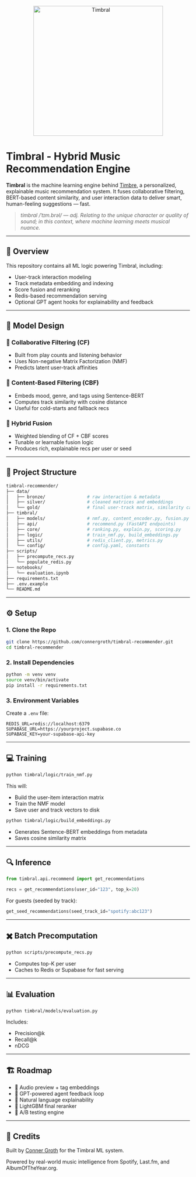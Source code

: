 <p align="center">
  <img src="https://github.com/user-attachments/assets/41799144-166f-4f51-989f-a461f1732760" alt="Timbral" width="355"/>
</p>

# Timbral - Hybrid Music Recommendation Engine

**Timbral** is the machine learning engine behind [Timbre](https://github.com/connergroth/timbre), a personalized, explainable music recommendation system. It fuses collaborative filtering, BERT-based content similarity, and user interaction data to deliver smart, human-feeling suggestions — fast.

> _timbral /ˈtɪm.brəl/ — adj.
> Relating to the unique character or quality of sound; in this context, where machine learning meets musical nuance._

---

## 🤖 Overview

This repository contains all ML logic powering Timbral, including:

- User-track interaction modeling
- Track metadata embedding and indexing
- Score fusion and reranking
- Redis-based recommendation serving
- Optional GPT agent hooks for explainability and feedback

---

## 🧠 Model Design

### 🔸 Collaborative Filtering (CF)

- Built from play counts and listening behavior
- Uses Non-negative Matrix Factorization (NMF)
- Predicts latent user-track affinities

### 🔹 Content-Based Filtering (CBF)

- Embeds mood, genre, and tags using Sentence-BERT
- Computes track similarity with cosine distance
- Useful for cold-starts and fallback recs

### 🔶 Hybrid Fusion

- Weighted blending of CF + CBF scores
- Tunable or learnable fusion logic
- Produces rich, explainable recs per user or seed

---

## 📂 Project Structure

```bash
timbral-recommender/
├── data/
│   ├── bronze/                # raw interaction & metadata
│   ├── silver/                # cleaned matrices and embeddings
│   └── gold/                  # final user-track matrix, similarity cache
├── timbral/
│   ├── models/                # nmf.py, content_encoder.py, fusion.py
│   ├── api/                   # recommend.py (FastAPI endpoints)
│   ├── core/                  # ranking.py, explain.py, scoring.py
│   ├── logic/                 # train_nmf.py, build_embeddings.py
│   ├── utils/                 # redis_client.py, metrics.py
│   └── config/                # config.yaml, constants
├── scripts/
│   ├── precompute_recs.py
│   └── populate_redis.py
├── notebooks/
│   └── evaluation.ipynb
├── requirements.txt
├── .env.example
└── README.md
```

---

## ⚙️ Setup

### 1. Clone the Repo

```bash
git clone https://github.com/connergroth/timbral-recommender.git
cd timbral-recommender
```

### 2. Install Dependencies

```bash
python -m venv venv
source venv/bin/activate
pip install -r requirements.txt
```

### 3. Environment Variables

Create a `.env` file:

```env
REDIS_URL=redis://localhost:6379
SUPABASE_URL=https://yourproject.supabase.co
SUPABASE_KEY=your-supabase-api-key
```

---

## 💻 Training

```bash
python timbral/logic/train_nmf.py
```

This will:

- Build the user-item interaction matrix
- Train the NMF model
- Save user and track vectors to disk

```bash
python timbral/logic/build_embeddings.py
```

- Generates Sentence-BERT embeddings from metadata
- Saves cosine similarity matrix

---

## 🔍 Inference

```python
from timbral.api.recommend import get_recommendations

recs = get_recommendations(user_id="123", top_k=20)
```

For guests (seeded by track):

```python
get_seed_recommendations(seed_track_id="spotify:abc123")
```

---

## ✖️ Batch Precomputation

```bash
python scripts/precompute_recs.py
```

- Computes top-K per user
- Caches to Redis or Supabase for fast serving

---

## 📊 Evaluation

```bash
python timbral/models/evaluation.py
```

Includes:

- Precision\@k
- Recall\@k
- nDCG

---

## 🏗️ Roadmap

- 🎵 Audio preview + tag embeddings
- 🧠 GPT-powered agent feedback loop
- 💬 Natural language explainability
- 🌟 LightGBM final reranker
- 📜 A/B testing engine

---

## 📰 Credits

Built by [Conner Groth](https://www.connergroth.com) for the Timbral ML system.

Powered by real-world music intelligence from Spotify, Last.fm, and AlbumOfTheYear.org.
